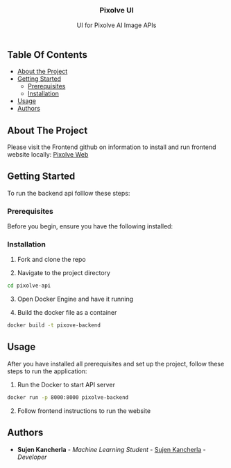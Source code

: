 <br/>
<p align="center">
  <h3 align="center">Pixolve UI</h3>

  <p align="center">
    UI for Pixolve AI Image APIs
    <br/>
    <br/>
  </p>
</p>

## Table Of Contents

* [About the Project](#about-the-project)
* [Getting Started](#getting-started)
  * [Prerequisites](#prerequisites)
  * [Installation](#installation)
* [Usage](#usage)
* [Authors](#authors)

## About The Project
Please visit the Frontend github on information to install and run frontend website locally:
[Pixolve Web](https://github.com/sohankancherla/pixolve-web)



## Getting Started

To run the backend api folllow these steps:

### Prerequisites

Before you begin, ensure you have the following installed:


### Installation

1. Fork and clone the repo

2. Navigate to the project directory

```sh
cd pixolve-api
```
3. Open Docker Engine and have it running

4. Build the docker file as a container

```sh
docker build -t pixove-backend
```


## Usage

After you have installed all prerequisites and set up the project, follow these steps to run the application:

1. Run the Docker to start API server
```sh
docker run -p 8000:8000 pixolve-backend
```
2. Follow frontend instructions to run the website

## Authors

* **Sujen Kancherla** - *Machine Learning Student* - [Sujen Kancherla](https://github.com/sujen07) - *Developer*



